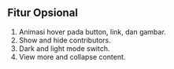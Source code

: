 ## Fitur Opsional

1. Animasi hover pada button, link, dan gambar.
2. Show and hide contributors.
3. Dark and light mode switch.
4. View more and collapse content.
